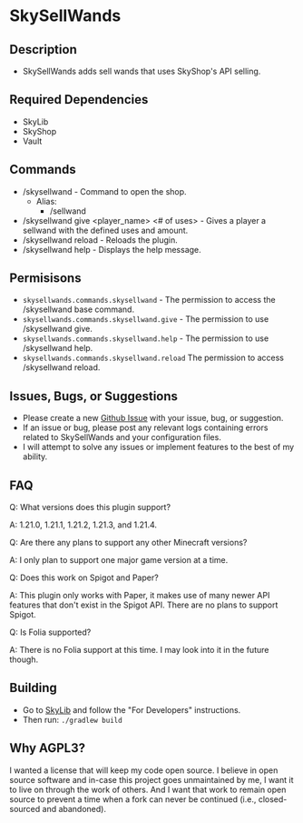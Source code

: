 # SkySellWands
## Description
* SkySellWands adds sell wands that uses SkyShop's API selling.
## Required Dependencies
* SkyLib
* SkyShop
* Vault
## Commands
- /skysellwand - Command to open the shop.
  - Alias:
    - /sellwand
- /skysellwand give <player_name> <# of uses> <amount> - Gives a player a sellwand with the defined uses and amount.
- /skysellwand reload - Reloads the plugin.
- /skysellwand help - Displays the help message.
## Permisisons
- `skysellwands.commands.skysellwand` - The permission to access the /skysellwand base command.
- `skysellwands.commands.skysellwand.give` - The permission to use /skysellwand give.
- `skysellwands.commands.skysellwand.help` - The permission to use /skysellwand help.
- `skysellwands.commands.skysellwand.reload` The permission to access /skysellwand reload.
## Issues, Bugs, or Suggestions
* Please create a new [Github Issue](https://github.com/lukesky19/SkySellWands/issues) with your issue, bug, or suggestion.
* If an issue or bug, please post any relevant logs containing errors related to SkySellWands and your configuration files.
* I will attempt to solve any issues or implement features to the best of my ability.
## FAQ
Q: What versions does this plugin support?

A: 1.21.0, 1.21.1, 1.21.2, 1.21.3, and 1.21.4.

Q: Are there any plans to support any other Minecraft versions?

A: I only plan to support one major game version at a time.

Q: Does this work on Spigot and Paper?

A: This plugin only works with Paper, it makes use of many newer API features that don't exist in the Spigot API. There are no plans to support Spigot.

Q: Is Folia supported?

A: There is no Folia support at this time. I may look into it in the future though.

## Building
* Go to [SkyLib](https://github.com/lukesky19/SkyLib) and follow the "For Developers" instructions.
* Then run:
  ```./gradlew build```

## Why AGPL3?
I wanted a license that will keep my code open source. I believe in open source software and in-case this project goes unmaintained by me, I want it to live on through the work of others. And I want that work to remain open source to prevent a time when a fork can never be continued (i.e., closed-sourced and abandoned).
